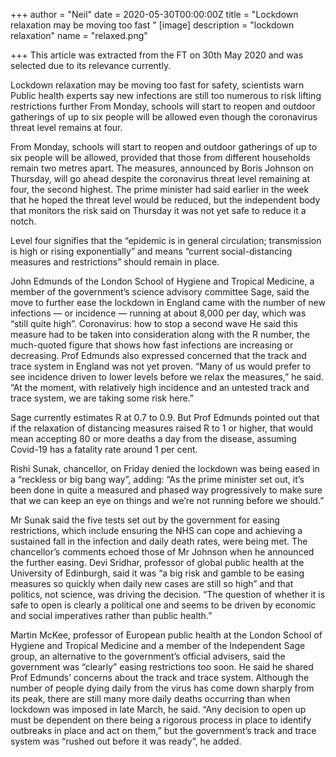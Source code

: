 +++
author = "Neil"
date = 2020-05-30T00:00:00Z
title = "Lockdown relaxation may be moving too fast "
[image]
description = "lockdown relaxation"
name = "relaxed.png"

+++
This article was extracted from the FT on 30th May 2020 and was selected due to its relevance currently.

Lockdown relaxation may be moving too fast for safety, scientists warn Public health experts say new infections are still too numerous to risk lifting restrictions further From Monday, schools will start to reopen and outdoor gatherings of up to six people will be allowed even though the coronavirus threat level remains at four.

From Monday, schools will start to reopen and outdoor gatherings of up to six people will be allowed, provided that those from different households remain two metres apart. The measures, announced by Boris Johnson on Thursday, will go ahead despite the coronavirus threat level remaining at four, the second highest. The prime minister had said earlier in the week that he hoped the threat level would be reduced, but the independent body that monitors the risk said on Thursday it was not yet safe to reduce it a notch.

Level four signifies that the “epidemic is in general circulation; transmission is high or rising exponentially” and means “current social-distancing measures and restrictions” should remain in place.

John Edmunds of the London School of Hygiene and Tropical Medicine, a member of the government’s science advisory committee Sage, said the move to further ease the lockdown in England came with the number of new infections — or incidence — running at about 8,000 per day, which was “still quite high”. Coronavirus: how to stop a second wave He said this measure had to be taken into consideration along with the R number, the much-quoted figure that shows how fast infections are increasing or decreasing. Prof Edmunds also expressed concerned that the track and trace system in England was not yet proven. “Many of us would prefer to see incidence driven to lower levels before we relax the measures,” he said. “At the moment, with relatively high incidence and an untested track and trace system, we are taking some risk here.”

Sage currently estimates R at 0.7 to 0.9. But Prof Edmunds pointed out that if the relaxation of distancing measures raised R to 1 or higher, that would mean accepting 80 or more deaths a day from the disease, assuming Covid-19 has a fatality rate around 1 per cent.

Rishi Sunak, chancellor, on Friday denied the lockdown was being eased in a “reckless or big bang way”, adding: “As the prime minister set out, it’s been done in quite a measured and phased way progressively to make sure that we can keep an eye on things and we’re not running before we should.”

Mr Sunak said the five tests set out by the government for easing restrictions, which include ensuring the NHS can cope and achieving a sustained fall in the infection and daily death rates, were being met. The chancellor’s comments echoed those of Mr Johnson when he announced the further easing. Devi Sridhar, professor of global public health at the University of Edinburgh, said it was “a big risk and gamble to be easing measures so quickly when daily new cases are still so high” and that politics, not science, was driving the decision. “The question of whether it is safe to open is clearly a political one and seems to be driven by economic and social imperatives rather than public health.”

Martin McKee, professor of European public health at the London School of Hygiene and Tropical Medicine and a member of the Independent Sage group, an alternative to the government’s official advisers, said the government was “clearly” easing restrictions too soon. He said he shared Prof Edmunds’ concerns about the track and trace system. Although the number of people dying daily from the virus has come down sharply from its peak, there are still many more daily deaths occurring than when lockdown was imposed in late March, he said. “Any decision to open up must be dependent on there being a rigorous process in place to identify outbreaks in place and act on them,” but the government’s track and trace system was “rushed out before it was ready”, he added.